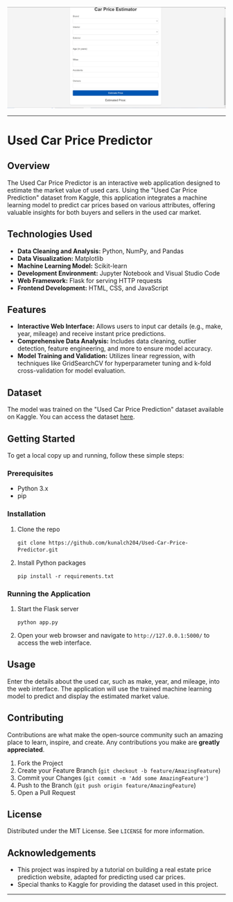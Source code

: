 ![](Car-Price_Predictor.JPG)

---

# Used Car Price Predictor

## Overview
The Used Car Price Predictor is an interactive web application designed to estimate the market value of used cars. Using the "Used Car Price Prediction" dataset from Kaggle, this application integrates a machine learning model to predict car prices based on various attributes, offering valuable insights for both buyers and sellers in the used car market.

## Technologies Used
- **Data Cleaning and Analysis:** Python, NumPy, and Pandas
- **Data Visualization:** Matplotlib
- **Machine Learning Model:** Scikit-learn
- **Development Environment:** Jupyter Notebook and Visual Studio Code
- **Web Framework:** Flask for serving HTTP requests
- **Frontend Development:** HTML, CSS, and JavaScript

## Features
- **Interactive Web Interface:** Allows users to input car details (e.g., make, year, mileage) and receive instant price predictions.
- **Comprehensive Data Analysis:** Includes data cleaning, outlier detection, feature engineering, and more to ensure model accuracy.
- **Model Training and Validation:** Utilizes linear regression, with techniques like GridSearchCV for hyperparameter tuning and k-fold cross-validation for model evaluation.

## Dataset
The model was trained on the "Used Car Price Prediction" dataset available on Kaggle. You can access the dataset [here](https://www.kaggle.com/datasets/ayaz11/used-car-price-prediction).

## Getting Started
To get a local copy up and running, follow these simple steps:

### Prerequisites
- Python 3.x
- pip

### Installation
1. Clone the repo
   ```
   git clone https://github.com/kunalch204/Used-Car-Price-Predictor.git
   
   ```
2. Install Python packages
   ```
   pip install -r requirements.txt
   ```

### Running the Application
1. Start the Flask server
   ```
   python app.py
   ```
2. Open your web browser and navigate to `http://127.0.0.1:5000/` to access the web interface.

## Usage
Enter the details about the used car, such as make, year, and mileage, into the web interface. The application will use the trained machine learning model to predict and display the estimated market value.

## Contributing
Contributions are what make the open-source community such an amazing place to learn, inspire, and create. Any contributions you make are **greatly appreciated**.

1. Fork the Project
2. Create your Feature Branch (`git checkout -b feature/AmazingFeature`)
3. Commit your Changes (`git commit -m 'Add some AmazingFeature'`)
4. Push to the Branch (`git push origin feature/AmazingFeature`)
5. Open a Pull Request

## License
Distributed under the MIT License. See `LICENSE` for more information.

## Acknowledgements
- This project was inspired by a tutorial on building a real estate price prediction website, adapted for predicting used car prices.
- Special thanks to Kaggle for providing the dataset used in this project.

---
